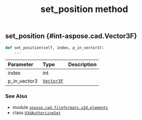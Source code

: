 ﻿---
title: set_position method
second_title: Aspose.CAD for Python via .NET API References
description: 
type: docs
weight: 220
url: /python-net/aspose.cad.fileformats.u3d.elements/u3dauthorlineset/set_position/
is_root: false
---

## set_position {#int-aspose.cad.Vector3F}





```python
def set_position(self, index, p_in_vector3):
    ...
```


| Parameter | Type | Description |
| :- | :- | :- |
| index | int |  |
| p_in_vector3 | [`Vector3F`](/cad/python-net/aspose.cad/vector3f) |  |



### See Also
* module [`aspose.cad.fileformats.u3d.elements`](../../)
* class [`U3dAuthorLineSet`](/cad/python-net/aspose.cad.fileformats.u3d.elements/u3dauthorlineset)
